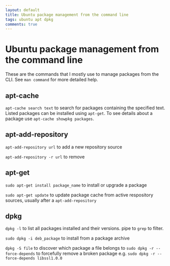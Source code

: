 ```yaml
---
layout: default
title: Ubuntu package management from the command line
tags: ubuntu apt dpkg
comments: true
---
```

# Ubuntu package management from the command line

These are the commands that I mostly use to manage packages from the CLI. See `man command` for more detailed help.

## apt-cache

`apt-cache search text` to search for packages containing the specified text. Listed packages can be installed using `apt-get`. To see details about a package use `apt-cache showpkg packages`.

## apt-add-repository

`apt-add-repository url` to add a new repository source

`apt-add-repository -r url` to remove

## apt-get

`sudo apt-get install package_name` to install or upgrade a package

`sudo apt-get update` to update package cache from active respository sources, usually after a `apt-add-repository`

## dpkg

`dpkg -l` to list all packages installed and their versions. pipe to `grep` to filter.

`sudo dpkg -i deb_package` to install from a package archive

`dpkg -S file` to discover which package a file belongs to
`sudo dpkg -r --force-depends` to forcefully remove a broken package e.g. `sudo dpkg -r --force-depends libssl1.0.0`
